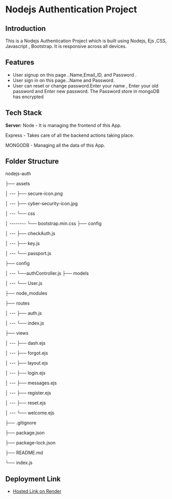 
# Nodejs Authentication Project
## Introduction

This is a Nodejs Authentication Project which is built using Nodejs, Ejs ,CSS, Javascript , Bootstrap. It is responsive across all devices.


## Features

- User signup on this page ..Name,Email_ID, and Password .
- User sign in on this page...Name and Password.
- User can reset or change password.Enter your name , Enter your old password and Enter new password. The Password store in mongoDB has encrypted

## Tech Stack


**Server:** Node - It is managing the frontend of this App.

Express - Takes care of all the backend actions taking place.

 MONGODB - Managing all the data of this App.


## Folder Structure

nodejs-auth

├── assets

│ --- ├── secure-icon.png

│ --- ├── cyber-security-icon.jpg

│ --- └── css

│ -------- └── bootstrap.min.css
├── config

│ --- ├── checkAuth.js

│ --- ├── key.js

│ --- └── passport.js

├── config

│ --- └──authController.js ├── models

│ --- └── User.js

├── node_modules

├── routes

│ --- ├── auth.js

│ --- └── index.js

├── views

│ --- ├── dash.ejs

│ --- ├── forgot.ejs

│ --- ├── layout.ejs

│ --- ├── login.ejs

│ --- ├── messages.ejs

│ --- ├── register.ejs

│ --- ├── reset.ejs

│ --- └── welcome.ejs

├── .gitignore

├── package.json

├── package-lock.json

├── README.md

└── index.js


## Deployment Link

 - [Hosted Link on Render](https://nodejs-authen-kp6c.onrender.com/)


